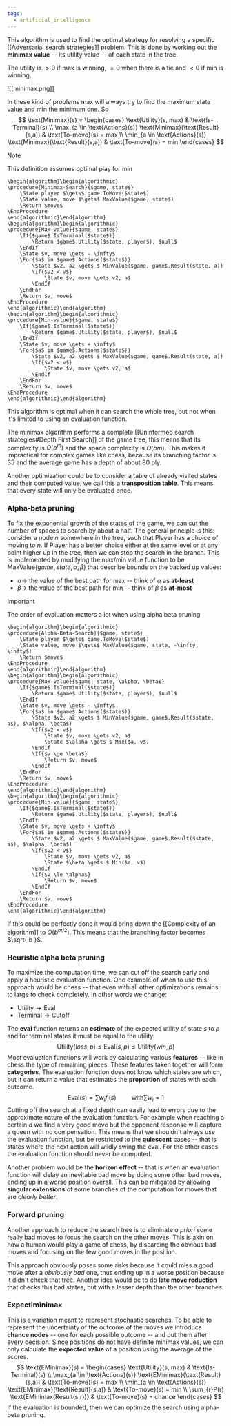 ```yaml
---
tags:
  - artificial_intelligence
---
```

This algorithm is used to find the optimal strategy for resolving a specific [[Adversarial search strategies]] problem. This is done by working out the **minimax value** -- its utility value -- of each state in the tree.

The utility is $> 0$ if max is winning, $= 0$ when there is a tie and $<0$ if min is winning.

![[minimax.png]]

In these kind of problems max will always try to find the maximum state value and min the minimum one. So
$$
\text{Minimax}(s) = \begin{cases}
\text{Utility}(s, max) & \text{Is-Terminal}(s) \\
\max_{a \in \text{Actions}(s)} \text{Minimax}(\text{Result}(s,a)) & \text{To-move}(s) = max \\
\min_{a \in \text{Actions}(s)} \text{Minimax}(\text{Result}(s,a)) & \text{To-move}(s) = min  
\end{cases}
$$
>[!note]
>This definition assumes optimal play for min

```pseudo
\begin{algorithm}\begin{algorithmic}
\procedure{Minimax-Search}{$game, state$}
	\State player $\gets$ game.ToMove($state$)
	\State value, move $\gets$ MaxValue($game, state$) 
	\Return $move$
\EndProcedure
\end{algorithmic}\end{algorithm}
\begin{algorithm}\begin{algorithmic}
\procedure{Max-value}{$game, state$}
	\If{$game$.IsTerminal($state$)}
		\Return $game$.Utility($state, player$), $null$
	\EndIf
	\State $v, move \gets - \infty$
	\For{$a$ in $game$.Actions($state$)}
		\State $v2, a2 \gets $ MinValue($game, game$.Result(state, a))
		\If{$v2 < v$}
			\State $v, move \gets v2, a$
		\EndIf 
	\EndFor
	\Return $v, move$
\EndProcedure
\end{algorithmic}\end{algorithm}
\begin{algorithm}\begin{algorithmic}
\procedure{Min-value}{$game, state$}
	\If{$game$.IsTerminal($state$)}
		\Return $game$.Utility($state, player$), $null$
	\EndIf
	\State $v, move \gets + \infty$
	\For{$a$ in $game$.Actions($state$)}
		\State $v2, a2 \gets $ MaxValue($game, game$.Result(state, a))
		\If{$v2 < v$}
			\State $v, move \gets v2, a$
		\EndIf 
	\EndFor
	\Return $v, move$
\EndProcedure
\end{algorithmic}\end{algorithm}
```
This algorithm is optimal when it can search the whole tree, but not when it's limited to using an evaluation function.

The minimax algorithm performs a complete [[Uninformed search strategies#Depth First Search]] of the game tree, this means that its complexity is $O(b^{m})$ and the space complexity is $O(bm)$. This makes it impractical for complex games like chess, because its branching factor is 35 and the average game has a depth of about 80 ply.

Another optimization could be to consider a table of already visited states and their computed value, we call this a **transposition table**. This means that every state will only be evaluated once.
### Alpha-beta pruning

To fix the exponential growth of the states of the game, we can cut the number of spaces to search by about a half.
The general principle is this: consider a node $n$ somewhere in the tree, such that Player has a choice of moving 
to $n$. If Player has a better choice either at the same level or at any point higher up in the tree, then we can stop the search in the branch. This is implemented by modifying the max/min value function to be $\text{MaxValue}(game, state, \alpha, \beta)$ that describe bounds on the backed up values:
- $\alpha \to$ the value of the best path for max -- think of $\alpha$ as **at-least**
- $\beta \to$ the value of the best path for min -- think of $\beta$ as **at-most**

>[!important]
>The order of evaluation matters a lot when using alpha beta pruning 
```pseudo
\begin{algorithm}\begin{algorithmic}
\procedure{Alpha-Beta-Search}{$game, state$}
	\State player $\gets$ game.ToMove($state$)
	\State value, move $\gets$ MaxValue($game, state, -\infty, \infty$) 
	\Return $move$
\EndProcedure
\end{algorithmic}\end{algorithm}
\begin{algorithm}\begin{algorithmic}
\procedure{Max-value}{$game, state, \alpha, \beta$}
	\If{$game$.IsTerminal($state$)}
		\Return $game$.Utility($state, player$), $null$
	\EndIf
	\State $v, move \gets - \infty$
	\For{$a$ in $game$.Actions($state$)}
		\State $v2, a2 \gets $ MinValue($game, game$.Result($state, a$), $\alpha, \beta$)
		\If{$v2 < v$}
			\State $v, move \gets v2, a$
			\State $\alpha \gets $ Max($a, v$)
		\EndIf 
		\If{$v \ge \beta$}
			\Return $v, move$
		\EndIf
	\EndFor
	\Return $v, move$
\EndProcedure
\end{algorithmic}\end{algorithm}
\begin{algorithm}\begin{algorithmic}
\procedure{Min-value}{$game, state$}
	\If{$game$.IsTerminal($state$)}
		\Return $game$.Utility($state, player$), $null$
	\EndIf
	\State $v, move \gets + \infty$
	\For{$a$ in $game$.Actions($state$)}
		\State $v2, a2 \gets $ MaxValue($game, game$.Result($state, a$), $\alpha, \beta$)
		\If{$v2 < v$}
			\State $v, move \gets v2, a$
			\State $\beta \gets $ Min($a, v$)
		\EndIf 
		\If{$v \le \alpha$}
			\Return $v, move$
		\EndIf
	\EndFor
	\Return $v, move$
\EndProcedure
\end{algorithmic}\end{algorithm}
```
If this could be perfectly done it would bring down the [[Complexity of an algorithm]] to $O(b^{m/2})$. This means that the branching factor becomes $\sqrt{ b }$.
### Heuristic alpha beta pruning

To maximize the computation time, we can cut off the search early and apply a heuristic evaluation function. One example of when to use this approach would be chess -- that even with all other optimizations remains to large to check completely. In other words we change:
- $\text{Utility} \to \text{Eval}$
- $\text{Terminal}\to \text{Cutoff}$

The **eval** function returns an **estimate** of the expected utility of state $s$ to $p$ and for terminal states it must be equal to the utility. 
$$
\text{Utility}(loss,p) \leq \text{Eval}(s,p) \leq \text{Utility}(win, p)
$$
Most evaluation functions will work by calculating various **features** -- like in chess the type of remaining pieces. These features taken together will form **categories**. The evaluation function does not know which states are which, but it can return a value that estimates the **proportion** of states with each outcome. 
$$
\text{Eval}(s) = \sum w_{i}f_{i}(s) \qquad \text{ with} \sum w_{i} = 1
$$
Cutting off the search at a fixed depth can easily lead to errors due to the approximate nature of the evaluation function.  For example when reaching a certain $d$ we find a very good move but the opponent response will capture a queen with no compensation. This means that we shouldn't always use the evaluation function, but be restricted to the **quiescent** cases -- that is states where the next action will wildly swing the eval. For the other cases the evaluation function should never be computed.

Another problem would be the **horizon effect** -- that is when an evaluation function will delay an inevitable bad move by doing some other bad moves, ending up in a worse position overall. This can be mitigated by allowing **singular extensions** of some branches of the computation for moves that are *clearly better*.
### Forward pruning
 
Another approach to reduce the search tree is to eliminate *a priori*  some really bad moves to focus the search on the other moves. This is akin on how a human would play a game of chess, by discarding the obvious bad moves and focusing on the few good moves in the position.

This approach obviously poses some risks because it could miss a good move after a *obviously bad* one, thus ending up in a worse position because it didn't check that tree. Another idea would be to do **late move reduction** that checks this bad states, but with a lesser depth than the other branches.
### Expectiminimax

This is a variation meant to represent stochastic searches. To be able to represent the uncertainty of the outcome of the moves we introduce **chance nodes** -- one for each possible outcome -- and put them after every decision. Since positions do not have definite minimax values, we can only calculate the **expected value** of a position using the average of the scores.
$$
\text{EMinimax}(s) = \begin{cases}
\text{Utility}(s, max) & \text{Is-Terminal}(s) \\
\max_{a \in \text{Actions}(s)} \text{EMinimax}(\text{Result}(s,a)) & \text{To-move}(s) = max \\
\min_{a \in \text{Actions}(s)} \text{EMinimax}(\text{Result}(s,a)) & \text{To-move}(s) = min \\
\sum_{r}P(r) \text{EMinimax(Result(s,r))}  & \text{To-move}(s) = chance
\end{cases}
$$
If the evaluation is bounded, then we can optimize the search using alpha-beta pruning.